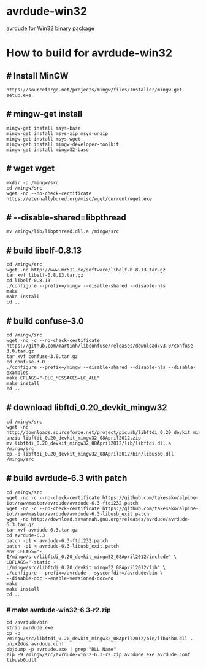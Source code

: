 # avrdude-win32
avrdude for Win32 binary package

# How to build for avrdude-win32
## # Install MinGW
```
https://sourceforge.net/projects/mingw/files/Installer/mingw-get-setup.exe
```
## # mingw-get install
```
mingw-get install msys-base
mingw-get install msys-zip msys-unzip
mingw-get install msys-wget
mingw-get install mingw-developer-toolkit
mingw-get install mingw32-base
```
## # wget wget
```
mkdir -p /mingw/src
cd /mingw/src
wget -nc --no-check-certificate https://eternallybored.org/misc/wget/current/wget.exe
```
## # --disable-shared=libpthread
```
mv /mingw/lib/libpthread.dll.a /mingw/src
```
## # build libelf-0.8.13
```
cd /mingw/src
wget -nc http://www.mr511.de/software/libelf-0.8.13.tar.gz
tar xvf libelf-0.8.13.tar.gz
cd libelf-0.8.13
./configure --prefix=/mingw --disable-shared --disable-nls
make
make install
cd ..
```
## # build confuse-3.0
```
cd /mingw/src
wget -nc -c --no-check-certificate https://github.com/martinh/libconfuse/releases/download/v3.0/confuse-3.0.tar.gz
tar xvf confuse-3.0.tar.gz
cd confuse-3.0
./configure --prefix=/mingw --disable-shared --disable-nls --disable-examples
make CFLAGS="-DLC_MESSAGES=LC_ALL"
make install
cd ..
```
## # download libftdi_0.20_devkit_mingw32
```
cd /mingw/src
wget -nc http://downloads.sourceforge.net/project/picusb/libftdi_0.20_devkit_mingw32_08April2012.zip
unzip libftdi_0.20_devkit_mingw32_08April2012.zip
mv libftdi_0.20_devkit_mingw32_08April2012/lib/libftdi.dll.a /mingw/src
cp -p libftdi_0.20_devkit_mingw32_08April2012/bin/libusb0.dll /mingw/src
```
## # build avrdude-6.3 with patch
```
cd /mingw/src
wget -nc -c --no-check-certificate https://github.com/takesako/alpine-iot/raw/master/avrdude/avrdude-6.3-ftdi232.patch
wget -nc -c --no-check-certificate https://github.com/takesako/alpine-iot/raw/master/avrdude/avrdude-6.3-libusb_exit.patch
wget -nc http://download.savannah.gnu.org/releases/avrdude/avrdude-6.3.tar.gz
tar xvf avrdude-6.3.tar.gz
cd avrdude-6.3
patch -p1 < avrdude-6.3-ftdi232.patch
patch -p1 < avrdude-6.3-libusb_exit.patch
env CFLAGS="-I/mingw/src/libftdi_0.20_devkit_mingw32_08April2012/include" \
LDFLAGS="-static -L/mingw/src/libftdi_0.20_devkit_mingw32_08April2012/lib" \
./configure --prefix=/avrdude --sysconfdir=/avrdude/bin \
--disable-doc --enable-versioned-doc=no
make
make install
cd ..
```
### # make avrdude-win32-6.3-r2.zip
```
cd /avrdude/bin
strip avrdude.exe
cp -p /mingw/src/libftdi_0.20_devkit_mingw32_08April2012/bin/libusb0.dll .
unix2dos avrdude.conf
objdump -p avrdude.exe | grep "DLL Name"
zip -9 /mingw/src/avrdude-win32-6.3-r2.zip avrdude.exe avrdude.conf libusb0.dll
```
